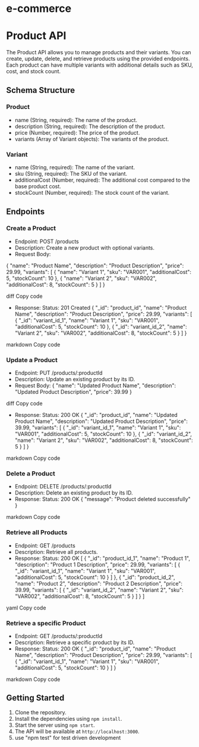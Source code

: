 # e-commerce

# Product API

The Product API allows you to manage products and their variants. You can create, update, delete, and retrieve products using the provided endpoints. Each product can have multiple variants with additional details such as SKU, cost, and stock count.

## Schema Structure

### Product
- name (String, required): The name of the product.
- description (String, required): The description of the product.
- price (Number, required): The price of the product.
- variants (Array of Variant objects): The variants of the product.

### Variant
- name (String, required): The name of the variant.
- sku (String, required): The SKU of the variant.
- additionalCost (Number, required): The additional cost compared to the base product cost.
- stockCount (Number, required): The stock count of the variant.

## Endpoints

### Create a Product

- Endpoint: POST /products
- Description: Create a new product with optional variants.
- Request Body:


{
"name": "Product Name",
"description": "Product Description",
"price": 29.99,
"variants": [
{
"name": "Variant 1",
"sku": "VAR001",
"additionalCost": 5,
"stockCount": 10
},
{
"name": "Variant 2",
"sku": "VAR002",
"additionalCost": 8,
"stockCount": 5
}
]
}

diff
Copy code
- Response:
Status: 201 Created
{
"_id": "product_id",
"name": "Product Name",
"description": "Product Description",
"price": 29.99,
"variants": [
{
"_id": "variant_id_1",
"name": "Variant 1",
"sku": "VAR001",
"additionalCost": 5,
"stockCount": 10
},
{
"_id": "variant_id_2",
"name": "Variant 2",
"sku": "VAR002",
"additionalCost": 8,
"stockCount": 5
}
]
}

markdown
Copy code

### Update a Product

- Endpoint: PUT /products/:productId
- Description: Update an existing product by its ID.
- Request Body:
{
"name": "Updated Product Name",
"description": "Updated Product Description",
"price": 39.99
}

diff
Copy code
- Response:
Status: 200 OK
{
"_id": "product_id",
"name": "Updated Product Name",
"description": "Updated Product Description",
"price": 39.99,
"variants": [
{
"_id": "variant_id_1",
"name": "Variant 1",
"sku": "VAR001",
"additionalCost": 5,
"stockCount": 10
},
{
"_id": "variant_id_2",
"name": "Variant 2",
"sku": "VAR002",
"additionalCost": 8,
"stockCount": 5
}
]
}

markdown
Copy code

### Delete a Product

- Endpoint: DELETE /products/:productId
- Description: Delete an existing product by its ID.
- Response:
Status: 200 OK
{
"message": "Product deleted successfully"
}

markdown
Copy code

### Retrieve all Products

- Endpoint: GET /products
- Description: Retrieve all products.
- Response:
Status: 200 OK
[
{
"_id": "product_id_1",
"name": "Product 1",
"description": "Product 1 Description",
"price": 29.99,
"variants": [
{
"_id": "variant_id_1",
"name": "Variant 1",
"sku": "VAR001",
"additionalCost": 5,
"stockCount": 10
}
]
},
{
"_id": "product_id_2",
"name": "Product 2",
"description": "Product 2 Description",
"price": 39.99,
"variants": [
{
"_id": "variant_id_2",
"name": "Variant 2",
"sku": "VAR002",
"additionalCost": 8,
"stockCount": 5
}
]
}
]

yaml
Copy code

### Retrieve a specific Product

- Endpoint: GET /products/:productId
- Description: Retrieve a specific product by its ID.
- Response:
Status: 200 OK
{
"_id": "product_id",
"name": "Product Name",
"description": "Product Description",
"price": 29.99,
"variants": [
{
"_id": "variant_id_1",
"name": "Variant 1",
"sku": "VAR001",
"additionalCost": 5,
"stockCount": 10
}
]
}

markdown
Copy code

## Getting Started

1. Clone the repository.
2. Install the dependencies using `npm install`.
3. Start the server using `npm start`.
4. The API will be available at `http://localhost:3000`.
5. use "npm test" for test driven development







